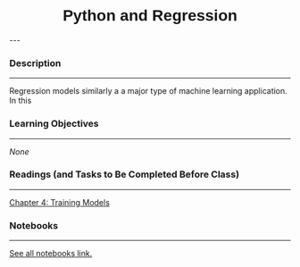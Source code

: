 <h1  style="font-family:  Verdana,  Geneva,  sans-serif;  text-align:center">Python  and  Regression  </h1> 
--- 
 
###  Description 
--- 
 
Regression  models  similarly  a  a  major  type  of  machine  learning  application.    In  this   
 
###  Learning  Objectives 
---   
 
*None* 
 
###  Readings  (and  Tasks  to  Be  Completed  Before  Class) 
--- 
 
[Chapter  4:  Training  Models](https://www.amazon.com/Hands-Machine-Learning-Scikit-Learn-TensorFlow/) 
 
###  Notebooks 
--- 
[See  all  notebooks  link.](https://rpi.analyticsdojo.com/notebooks/index.html) 

